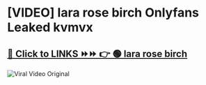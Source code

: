 
 # [VIDEO] lara rose birch Onlyfans Leaked kvmvx

## <h2><a href="https://clipsfans.com/lara_rose_birch&ref=git">🔗 Click to LINKS ⏩⏩ 👉 🟢 lara rose birch </a></h2>

<a href="https://clipsfans.com/lara_rose_birch&ref=git" rel="nofollow" data-target="animated-image.originalLink"><img src="https://i.ibb.co.com/xMMVF88/686577567.gif" alt="Viral Video Original" style="max-width: 100%; display: inline-block;" data-target="animated-image.originalImage"></a>

